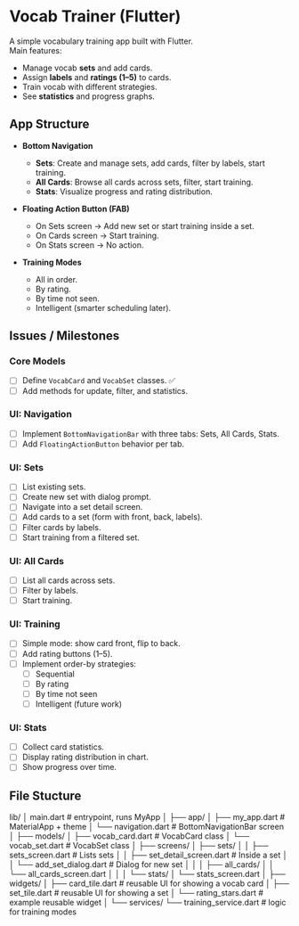 # Vocab Trainer (Flutter)

A simple vocabulary training app built with Flutter.  
Main features:
- Manage vocab **sets** and add cards.
- Assign **labels** and **ratings (1–5)** to cards.
- Train vocab with different strategies.
- See **statistics** and progress graphs.

## App Structure

- **Bottom Navigation**
    - **Sets**: Create and manage sets, add cards, filter by labels, start training.
    - **All Cards**: Browse all cards across sets, filter, start training.
    - **Stats**: Visualize progress and rating distribution.

- **Floating Action Button (FAB)**
    - On Sets screen → Add new set or start training inside a set.
    - On Cards screen → Start training.
    - On Stats screen → No action.

- **Training Modes**
    - All in order.
    - By rating.
    - By time not seen.
    - Intelligent (smarter scheduling later).

## Issues / Milestones

### Core Models
- [ ] Define `VocabCard` and `VocabSet` classes. ✅
- [ ] Add methods for update, filter, and statistics.

### UI: Navigation
- [ ] Implement `BottomNavigationBar` with three tabs: Sets, All Cards, Stats.
- [ ] Add `FloatingActionButton` behavior per tab.

### UI: Sets
- [ ] List existing sets.
- [ ] Create new set with dialog prompt.
- [ ] Navigate into a set detail screen.
- [ ] Add cards to a set (form with front, back, labels).
- [ ] Filter cards by labels.
- [ ] Start training from a filtered set.

### UI: All Cards
- [ ] List all cards across sets.
- [ ] Filter by labels.
- [ ] Start training.

### UI: Training
- [ ] Simple mode: show card front, flip to back.
- [ ] Add rating buttons (1–5).
- [ ] Implement order-by strategies:
    - [ ] Sequential
    - [ ] By rating
    - [ ] By time not seen
    - [ ] Intelligent (future work)

### UI: Stats
- [ ] Collect card statistics.
- [ ] Display rating distribution in chart.
- [ ] Show progress over time.

## File Stucture
lib/
│ main.dart                # entrypoint, runs MyApp
│
├── app/
│   ├── my_app.dart         # MaterialApp + theme
│   └── navigation.dart     # BottomNavigationBar screen
│
├── models/
│   ├── vocab_card.dart     # VocabCard class
│   └── vocab_set.dart      # VocabSet class
│
├── screens/
│   ├── sets/
│   │   ├── sets_screen.dart        # Lists sets
│   │   ├── set_detail_screen.dart  # Inside a set
│   │   └── add_set_dialog.dart     # Dialog for new set
│   │
│   ├── all_cards/
│   │   └── all_cards_screen.dart
│   │
│   └── stats/
│       └── stats_screen.dart
│
├── widgets/
│   ├── card_tile.dart       # reusable UI for showing a vocab card
│   ├── set_tile.dart        # reusable UI for showing a set
│   └── rating_stars.dart    # example reusable widget
│
└── services/
└── training_service.dart  # logic for training modes
